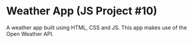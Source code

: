 # Weather App (JS Project #10)
A weather app built using HTML, CSS and JS. This app makes use of the Open Weather API.
